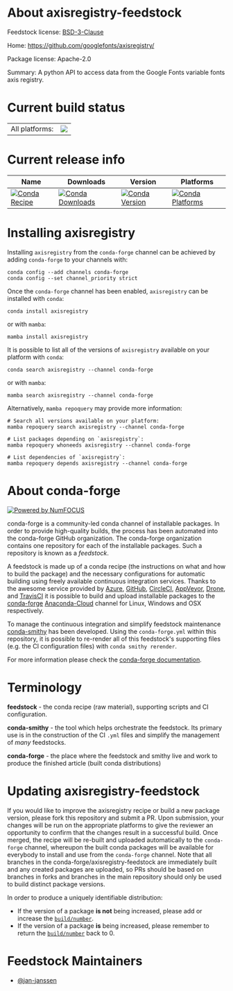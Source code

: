 About axisregistry-feedstock
============================

Feedstock license: [BSD-3-Clause](https://github.com/conda-forge/axisregistry-feedstock/blob/main/LICENSE.txt)

Home: https://github.com/googlefonts/axisregistry/

Package license: Apache-2.0

Summary: A python API to access data from the Google Fonts variable fonts axis registry.

Current build status
====================


<table><tr><td>All platforms:</td>
    <td>
      <a href="https://dev.azure.com/conda-forge/feedstock-builds/_build/latest?definitionId=16955&branchName=main">
        <img src="https://dev.azure.com/conda-forge/feedstock-builds/_apis/build/status/axisregistry-feedstock?branchName=main">
      </a>
    </td>
  </tr>
</table>

Current release info
====================

| Name | Downloads | Version | Platforms |
| --- | --- | --- | --- |
| [![Conda Recipe](https://img.shields.io/badge/recipe-axisregistry-green.svg)](https://anaconda.org/conda-forge/axisregistry) | [![Conda Downloads](https://img.shields.io/conda/dn/conda-forge/axisregistry.svg)](https://anaconda.org/conda-forge/axisregistry) | [![Conda Version](https://img.shields.io/conda/vn/conda-forge/axisregistry.svg)](https://anaconda.org/conda-forge/axisregistry) | [![Conda Platforms](https://img.shields.io/conda/pn/conda-forge/axisregistry.svg)](https://anaconda.org/conda-forge/axisregistry) |

Installing axisregistry
=======================

Installing `axisregistry` from the `conda-forge` channel can be achieved by adding `conda-forge` to your channels with:

```
conda config --add channels conda-forge
conda config --set channel_priority strict
```

Once the `conda-forge` channel has been enabled, `axisregistry` can be installed with `conda`:

```
conda install axisregistry
```

or with `mamba`:

```
mamba install axisregistry
```

It is possible to list all of the versions of `axisregistry` available on your platform with `conda`:

```
conda search axisregistry --channel conda-forge
```

or with `mamba`:

```
mamba search axisregistry --channel conda-forge
```

Alternatively, `mamba repoquery` may provide more information:

```
# Search all versions available on your platform:
mamba repoquery search axisregistry --channel conda-forge

# List packages depending on `axisregistry`:
mamba repoquery whoneeds axisregistry --channel conda-forge

# List dependencies of `axisregistry`:
mamba repoquery depends axisregistry --channel conda-forge
```


About conda-forge
=================

[![Powered by
NumFOCUS](https://img.shields.io/badge/powered%20by-NumFOCUS-orange.svg?style=flat&colorA=E1523D&colorB=007D8A)](https://numfocus.org)

conda-forge is a community-led conda channel of installable packages.
In order to provide high-quality builds, the process has been automated into the
conda-forge GitHub organization. The conda-forge organization contains one repository
for each of the installable packages. Such a repository is known as a *feedstock*.

A feedstock is made up of a conda recipe (the instructions on what and how to build
the package) and the necessary configurations for automatic building using freely
available continuous integration services. Thanks to the awesome service provided by
[Azure](https://azure.microsoft.com/en-us/services/devops/), [GitHub](https://github.com/),
[CircleCI](https://circleci.com/), [AppVeyor](https://www.appveyor.com/),
[Drone](https://cloud.drone.io/welcome), and [TravisCI](https://travis-ci.com/)
it is possible to build and upload installable packages to the
[conda-forge](https://anaconda.org/conda-forge) [Anaconda-Cloud](https://anaconda.org/)
channel for Linux, Windows and OSX respectively.

To manage the continuous integration and simplify feedstock maintenance
[conda-smithy](https://github.com/conda-forge/conda-smithy) has been developed.
Using the ``conda-forge.yml`` within this repository, it is possible to re-render all of
this feedstock's supporting files (e.g. the CI configuration files) with ``conda smithy rerender``.

For more information please check the [conda-forge documentation](https://conda-forge.org/docs/).

Terminology
===========

**feedstock** - the conda recipe (raw material), supporting scripts and CI configuration.

**conda-smithy** - the tool which helps orchestrate the feedstock.
                   Its primary use is in the construction of the CI ``.yml`` files
                   and simplify the management of *many* feedstocks.

**conda-forge** - the place where the feedstock and smithy live and work to
                  produce the finished article (built conda distributions)


Updating axisregistry-feedstock
===============================

If you would like to improve the axisregistry recipe or build a new
package version, please fork this repository and submit a PR. Upon submission,
your changes will be run on the appropriate platforms to give the reviewer an
opportunity to confirm that the changes result in a successful build. Once
merged, the recipe will be re-built and uploaded automatically to the
`conda-forge` channel, whereupon the built conda packages will be available for
everybody to install and use from the `conda-forge` channel.
Note that all branches in the conda-forge/axisregistry-feedstock are
immediately built and any created packages are uploaded, so PRs should be based
on branches in forks and branches in the main repository should only be used to
build distinct package versions.

In order to produce a uniquely identifiable distribution:
 * If the version of a package **is not** being increased, please add or increase
   the [``build/number``](https://docs.conda.io/projects/conda-build/en/latest/resources/define-metadata.html#build-number-and-string).
 * If the version of a package **is** being increased, please remember to return
   the [``build/number``](https://docs.conda.io/projects/conda-build/en/latest/resources/define-metadata.html#build-number-and-string)
   back to 0.

Feedstock Maintainers
=====================

* [@jan-janssen](https://github.com/jan-janssen/)

